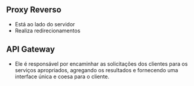 ## Proxy Reverso 
- Está ao lado do servidor
- Realiza redirecionamentos

## API Gateway
- Ele é responsável por encaminhar as solicitações dos clientes para os serviços apropriados, agregando os resultados e fornecendo uma interface única e coesa para o cliente.